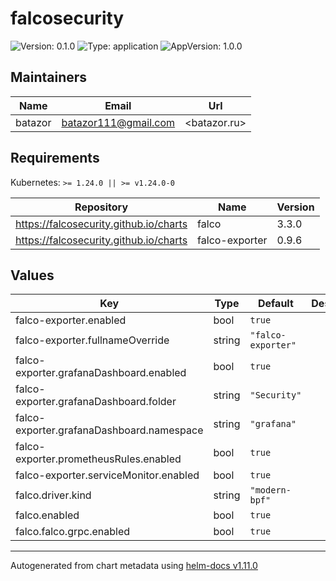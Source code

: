 # falcosecurity

![Version: 0.1.0](https://img.shields.io/badge/Version-0.1.0-informational?style=flat-square) ![Type: application](https://img.shields.io/badge/Type-application-informational?style=flat-square) ![AppVersion: 1.0.0](https://img.shields.io/badge/AppVersion-1.0.0-informational?style=flat-square)

## Maintainers

| Name | Email | Url |
| ---- | ------ | --- |
| batazor | <batazor111@gmail.com> | <batazor.ru> |

## Requirements

Kubernetes: `>= 1.24.0 || >= v1.24.0-0`

| Repository | Name | Version |
|------------|------|---------|
| https://falcosecurity.github.io/charts | falco | 3.3.0 |
| https://falcosecurity.github.io/charts | falco-exporter | 0.9.6 |

## Values

| Key | Type | Default | Description |
|-----|------|---------|-------------|
| falco-exporter.enabled | bool | `true` |  |
| falco-exporter.fullnameOverride | string | `"falco-exporter"` |  |
| falco-exporter.grafanaDashboard.enabled | bool | `true` |  |
| falco-exporter.grafanaDashboard.folder | string | `"Security"` |  |
| falco-exporter.grafanaDashboard.namespace | string | `"grafana"` |  |
| falco-exporter.prometheusRules.enabled | bool | `true` |  |
| falco-exporter.serviceMonitor.enabled | bool | `true` |  |
| falco.driver.kind | string | `"modern-bpf"` |  |
| falco.enabled | bool | `true` |  |
| falco.falco.grpc.enabled | bool | `true` |  |

----------------------------------------------
Autogenerated from chart metadata using [helm-docs v1.11.0](https://github.com/norwoodj/helm-docs/releases/v1.11.0)
